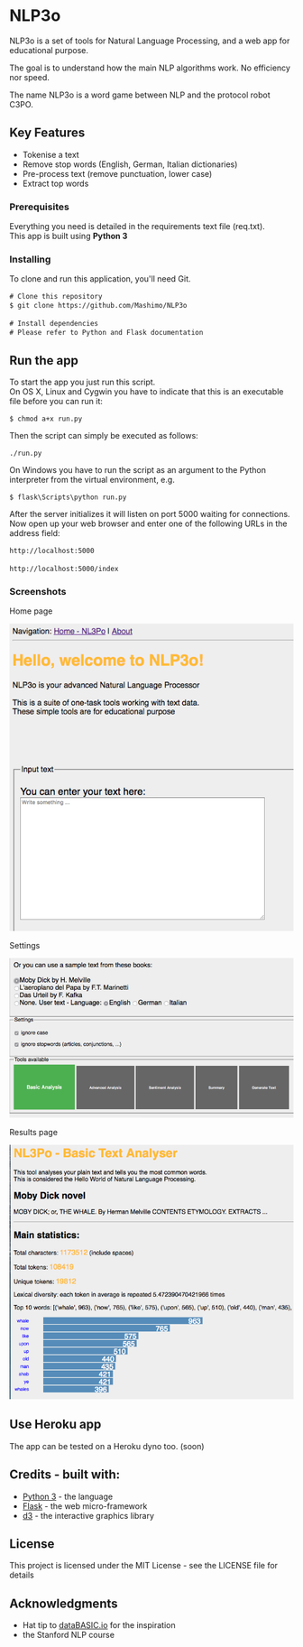 # NLP3o

NLP3o is a set of tools for Natural Language Processing, and a web app for educational purpose.

The goal is to understand how the main NLP algorithms work.
No efficiency nor speed.

The name NLP3o is a word game between NLP and the protocol robot C3PO.<br>


## Key Features

* Tokenise a text
* Remove stop words (English, German, Italian dictionaries)
* Pre-process text (remove punctuation, lower case)
* Extract top words

### Prerequisites

Everything you need is detailed in the requirements text file (req.txt).  
This app is built using **Python 3**


### Installing

To clone and run this application, you'll need Git.

    # Clone this repository
    $ git clone https://github.com/Mashimo/NLP3o

    # Install dependencies
    # Please refer to Python and Flask documentation

## Run the app
To start the app you just run this script.  
On OS X, Linux and Cygwin you have to indicate that this is an executable file before you can run it:

    $ chmod a+x run.py
Then the script can simply be executed as follows:

    ./run.py


On Windows you have to run the script as an argument to the Python interpreter from the virtual environment, e.g.

    $ flask\Scripts\python run.py
After the server initializes it will listen on port 5000 waiting for connections.  
Now open up your web browser and enter one of the following URLs in the address field:

    http://localhost:5000

    http://localhost:5000/index

### Screenshots
Home page

![User-entered text](/READMEimages/text.png)

Settings

![Settings](/READMEimages/settings.png)

Results page

![Results](/READMEimages/results.png)
## Use Heroku app

The app can be tested on a Heroku dyno too. (soon)


## Credits - built with:

* [Python 3](https://www.python.org/downloads/) - the language
* [Flask](http://flask.pocoo.org/) - the web micro-framework
* [d3](https://d3js.org/) - the interactive graphics library


## License

This project is licensed under the MIT License - see the LICENSE file for details

## Acknowledgments

* Hat tip to [dataBASIC.io](https://www.databasic.io/) for the inspiration
* the Stanford NLP course
